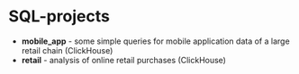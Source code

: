 # SQL-projects

* **mobile_app** - some simple queries for mobile application data of a large retail chain (ClickHouse)
* **retail** - analysis of online retail purchases (ClickHouse)